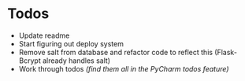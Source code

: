 # Todos

* Update readme
* Start figuring out deploy system
* Remove salt from database and refactor code to reflect this (Flask-Bcrypt already handles salt)
* Work through todos *(find them all in the PyCharm todos feature)*

